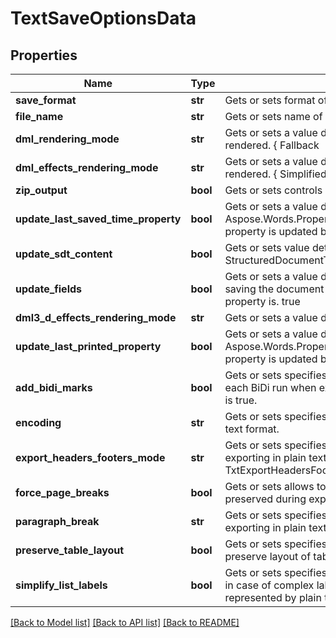 # TextSaveOptionsData

## Properties
Name | Type | Description | Notes
------------ | ------------- | ------------- | -------------
**save_format** | **str** | Gets or sets format of save. | [optional] 
**file_name** | **str** | Gets or sets name of destination file. | [optional] 
**dml_rendering_mode** | **str** | Gets or sets a value determining how DrawingML shapes are rendered. { Fallback | DrawingML }. | [optional] 
**dml_effects_rendering_mode** | **str** | Gets or sets a value determining how DrawingML effects are rendered. { Simplified | None | Fine }. | [optional] 
**zip_output** | **bool** | Gets or sets controls zip output or not. Default value is false. | [optional] 
**update_last_saved_time_property** | **bool** | Gets or sets a value determining whether the Aspose.Words.Properties.BuiltInDocumentProperties.LastSavedTime property is updated before saving. | [optional] 
**update_sdt_content** | **bool** | Gets or sets value determining whether content of StructuredDocumentTag is updated before saving. | [optional] 
**update_fields** | **bool** | Gets or sets a value determining if fields should be updated before saving the document to a fixed page format. Default value for this property is. true | [optional] 
**dml3_d_effects_rendering_mode** | **str** | Gets or sets a value determining how 3D effects are rendered. | [optional] 
**update_last_printed_property** | **bool** | Gets or sets a value determining whether the Aspose.Words.Properties.BuiltInDocumentProperties.LastPrinted property is updated before saving. | [optional] 
**add_bidi_marks** | **bool** | Gets or sets specifies whether to add bi-directional marks before each BiDi run when exporting in plain text format. The default value is true. | [optional] 
**encoding** | **str** | Gets or sets specifies the encoding to use when exporting in plain text format. | [optional] 
**export_headers_footers_mode** | **str** | Gets or sets specifies whether to output headers and footers when exporting in plain text format. default value is TxtExportHeadersFootersMode.PrimaryOnly. | [optional] 
**force_page_breaks** | **bool** | Gets or sets allows to specify whether the page breaks should be preserved during export. The default value is false. | [optional] 
**paragraph_break** | **str** | Gets or sets specifies the string to use as a paragraph break when exporting in plain text format. | [optional] 
**preserve_table_layout** | **bool** | Gets or sets specifies whether the program should attempt to preserve layout of tables when saving in the plain text format. | [optional] 
**simplify_list_labels** | **bool** | Gets or sets specifies whether the program should simplify list labels in case of complex label formatting not being adequately represented by plain text. | [optional] 

[[Back to Model list]](../README.md#documentation-for-models) [[Back to API list]](../README.md#documentation-for-api-endpoints) [[Back to README]](../README.md)

